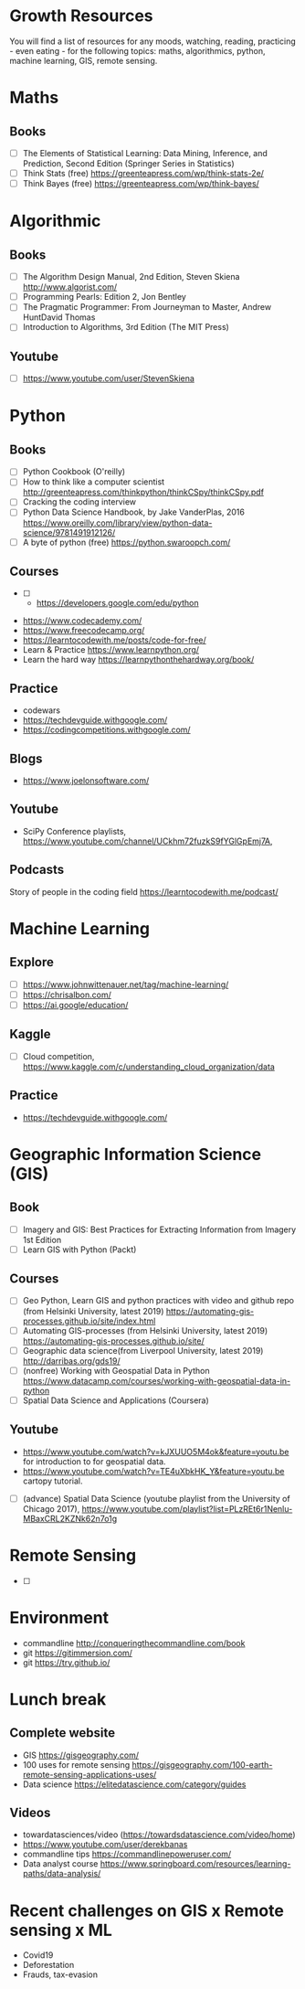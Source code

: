 # Growth Resources
You will find a list of resources for any moods, watching, reading, practicing - even eating - for the following topics:
maths, algorithmics, python, machine learning, GIS, remote sensing.  

# Maths
## Books
- [ ] The Elements of Statistical Learning: Data Mining, Inference, and Prediction, Second Edition (Springer Series in Statistics) 
- [ ] Think Stats (free) https://greenteapress.com/wp/think-stats-2e/
- [ ] Think Bayes (free) https://greenteapress.com/wp/think-bayes/

# Algorithmic
## Books
- [ ] The Algorithm Design Manual, 2nd Edition, Steven Skiena http://www.algorist.com/
- [ ] Programming Pearls: Edition 2, Jon Bentley
- [ ] The Pragmatic Programmer: From Journeyman to Master, Andrew HuntDavid Thomas
- [ ] Introduction to Algorithms, 3rd Edition (The MIT Press)

## Youtube
- [ ] https://www.youtube.com/user/StevenSkiena

# Python
## Books
- [ ] Python Cookbook (O'reilly)
- [ ] How to think like a computer scientist http://greenteapress.com/thinkpython/thinkCSpy/thinkCSpy.pdf
- [ ] Cracking the coding interview
- [ ] Python Data Science Handbook, by Jake VanderPlas, 2016 https://www.oreilly.com/library/view/python-data-science/9781491912126/
- [ ] A byte of python (free) https://python.swaroopch.com/

## Courses
- [ ] - https://developers.google.com/edu/python
- https://www.codecademy.com/
- https://www.freecodecamp.org/
- https://learntocodewith.me/posts/code-for-free/
- Learn & Practice https://www.learnpython.org/
- Learn the hard way https://learnpythonthehardway.org/book/

## Practice
- codewars 
- https://techdevguide.withgoogle.com/
- https://codingcompetitions.withgoogle.com/


## Blogs 
- https://www.joelonsoftware.com/

## Youtube
- SciPy Conference playlists, https://www.youtube.com/channel/UCkhm72fuzkS9fYGlGpEmj7A, 

## Podcasts
Story of people in the coding field https://learntocodewith.me/podcast/

# Machine Learning
## Explore
- [ ] https://www.johnwittenauer.net/tag/machine-learning/
- [ ] https://chrisalbon.com/
- [ ] https://ai.google/education/

## Kaggle 
- [ ] Cloud competition, https://www.kaggle.com/c/understanding_cloud_organization/data

## Practice
 - https://techdevguide.withgoogle.com/

# Geographic Information Science (GIS)
## Book 
- [ ] Imagery and GIS: Best Practices for Extracting Information from Imagery 1st Edition
- [ ] Learn GIS with Python (Packt)

## Courses
- [ ]  Geo Python, Learn GIS and python practices with video and github repo (from Helsinki University, latest 2019) https://automating-gis-processes.github.io/site/index.html
- [ ] Automating GIS-processes (from Helsinki University, latest 2019) https://automating-gis-processes.github.io/site/
- [ ] Geographic data science(from Liverpool University, latest 2019) http://darribas.org/gds19/
- [ ] (nonfree) Working with Geospatial Data in Python https://www.datacamp.com/courses/working-with-geospatial-data-in-python
- [ ] Spatial Data Science and Applications (Coursera)

## Youtube
- https://www.youtube.com/watch?v=kJXUUO5M4ok&feature=youtu.be for introduction to for geospatial data. 
- https://www.youtube.com/watch?v=TE4uXbkHK_Y&feature=youtu.be cartopy tutorial.
- [ ] (advance) Spatial Data Science (youtube playlist from the University of Chicago 2017), https://www.youtube.com/playlist?list=PLzREt6r1Nenlu-MBaxCRL2KZNk62n7o1g


# Remote Sensing
- [ ] 

# Environment
- commandline http://conqueringthecommandline.com/book
- git https://gitimmersion.com/
- git https://try.github.io/

# Lunch break
## Complete website
- GIS https://gisgeography.com/
 - 100 uses for remote sensing https://gisgeography.com/100-earth-remote-sensing-applications-uses/
- Data science https://elitedatascience.com/category/guides
## Videos
- towardatasciences/video (https://towardsdatascience.com/video/home)
- https://www.youtube.com/user/derekbanas
- commandline tips https://commandlinepoweruser.com/
- Data analyst course https://www.springboard.com/resources/learning-paths/data-analysis/

# Recent challenges on GIS x Remote sensing x ML 
- Covid19
- Deforestation
- Frauds, tax-evasion

